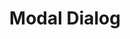 ---
title: Modal Dialog
category: Application
paid: true
isActive: true
ltr: {"react":{"jsxCss":[{"label":"App.jsx","code":"import { useState } from \"react\"\n\nexport default () => {\n\n    const [state, setState] = useState(true)\n\n    return (\n        state ? (\n            <div className=\"modal-text-md\">\n                <div className=\"modal-cover\" onClick={() => setState(false)}></div>\n                <div className=\"modal-container\">\n                    <div className=\"modal\">\n                        <div className=\"modal-header\">\n                            <h4>\n                                Terms and agreements\n                            </h4>\n                            <button className=\"btn-cancel\"\n                                onClick={() => setState(false)}\n                            >\n                                <svg xmlns=\"http://www.w3.org/2000/svg\" viewBox=\"0 0 20 20\" fill=\"currentColor\">\n                                    <path fillRule=\"evenodd\" d=\"M4.293 4.293a1 1 0 011.414 0L10 8.586l4.293-4.293a1 1 0 111.414 1.414L11.414 10l4.293 4.293a1 1 0 01-1.414 1.414L10 11.414l-4.293 4.293a1 1 0 01-1.414-1.414L8.586 10 4.293 5.707a1 1 0 010-1.414z\" clipRule=\"evenodd\" />\n                                </svg>\n                            </button>\n                        </div>\n                        <div className=\"modal-content\">\n                            <p>\n                                Commodo eget a et dignissim dignissim morbi vitae, mi. Mi aliquam sit ultrices enim cursus. Leo sapien, pretium duis est eu volutpat interdum eu non. Odio eget nullam elit laoreet. Libero at felis nam at orci venenatis rutrum nunc. Etiam mattis ornare pellentesque iaculis enim.\n                            </p>\n                            <p>\n                                Felis eu non in aliquam egestas placerat. Eget maecenas ornare venenatis lacus nunc, sit arcu. Nam pharetra faucibus eget facilisis pulvinar eu sapien turpis at. Nec aliquam aliquam blandit eu ipsum.\n                            </p>\n                        </div>\n                        <div className=\"modal-footer\">\n                            <button className=\"btn-primary\"\n                                onClick={() => setState(false)}\n                            >\n                                Accept\n                            </button>\n                            <button className=\"btn-secondary\"\n                                onClick={() => setState(false)}\n                            >\n                                Cancel\n                            </button>\n                        </div>\n                    </div>\n                </div>\n            </div>\n        ) : ''\n    )\n}"},{"label":"style.css","code":".modal-text-md, .modal-text-md .modal-cover {\n  top: 0px;\n  right: 0px;\n  bottom: 0px;\n  left: 0px;\n}\n\n.modal-text-md {\n  position: fixed;\n  overflow-y: auto;\n}\n.modal-text-md .modal-cover {\n  position: fixed;\n  width: 100%;\n  height: 100%;\n  background-color: #000;\n  opacity: 0.4;\n}\n.modal-text-md .modal-container {\n  display: flex;\n  align-items: center;\n  min-height: 100vh;\n  padding: 2rem 1rem 2rem 1rem;\n}\n.modal-text-md .modal-container .modal {\n  position: relative;\n  width: 100%;\n  max-width: 32rem;\n  margin-left: auto;\n  margin-right: auto;\n  background-color: #FFF;\n  border-radius: 0.375rem;\n  box-shadow: 0 10px 15px -3px #0000001a, 0 4px 6px -4px #0000001a;\n}\n.modal-text-md .modal-container .modal .modal-header {\n  display: flex;\n  align-items: center;\n  justify-content: space-between;\n  padding: 1rem;\n  border-bottom: solid 1px #e5e7eb;\n}\n.modal-text-md .modal-container .modal .modal-header h4 {\n  font-size: 1.125rem;\n  line-height: 1.75rem;\n  font-weight: 500;\n  color: #1f2937;\n}\n.modal-text-md .modal-container .modal .modal-header button {\n  padding: 0.5rem;\n  color: #9ca3af;\n  border-radius: 0.375rem;\n}\n.modal-text-md .modal-container .modal .modal-header button:hover {\n  background-color: #f3f4f6;\n}\n.modal-text-md .modal-container .modal .modal-header button svg {\n  width: 1.25rem;\n  height: 1.25rem;\n  margin-left: auto;\n  margin-right: auto;\n}\n.modal-text-md .modal-container .modal .modal-content {\n  padding: 1rem;\n  margin-top: 0.75rem;\n  font-size: 15.5px;\n  line-height: 1.625;\n  color: #6b7280;\n}\n.modal-text-md .modal-container .modal .modal-content > * + * {\n  margin-top: 0.5rem;\n}\n.modal-text-md .modal-container .modal .modal-footer {\n  margin-top: 1.25rem;\n  display: flex;\n  align-items: center;\n  gap: 0.75rem;\n  padding: 1rem;\n  border-top: solid 1px #e5e7eb;\n}\n.modal-text-md .modal-container .modal .modal-footer .btn-primary, .modal-text-md .modal-container .modal .modal-footer .btn-secondary {\n  padding: 0.5rem 1.5rem 0.5rem 1.5rem;\n  outline: none;\n  border-radius: 0.375rem;\n}\n.modal-text-md .modal-container .modal .modal-footer .btn-primary:focus, .modal-text-md .modal-container .modal .modal-footer .btn-secondary:focus {\n  box-shadow: 0 0 0 2px white, 0 0 0 4px #4f46e5;\n}\n.modal-text-md .modal-container .modal .modal-footer .btn-primary {\n  background-color: #4f46e5;\n  color: #FFF;\n}\n.modal-text-md .modal-container .modal .modal-footer .btn-secondary {\n  border: solid 1px #e5e7eb;\n  color: #1f2937;\n}"}],"jsxTail":[{"label":"App.jsx","code":"import { useState } from \"react\"\n\nexport default () => {\n\n    const [state, setState] = useState(true)\n\n    return (\n        state ? (\n            <div className=\"fixed inset-0 z-10 overflow-y-auto\">\n                <div className=\"fixed inset-0 w-full h-full bg-black opacity-40\" onClick={() => setState(false)}></div>\n                <div className=\"flex items-center min-h-screen px-4 py-8\">\n                    <div className=\"relative w-full max-w-lg mx-auto bg-white rounded-md shadow-lg\">\n                        <div className=\"flex items-center justify-between p-4 border-b\">\n                            <h4 className=\"text-lg font-medium text-gray-800\">\n                                Terms and agreements\n                            </h4>\n                            <button className=\"p-2 text-gray-400 rounded-md hover:bg-gray-100\"\n                                onClick={() => setState(false)}\n                            >\n                                <svg xmlns=\"http://www.w3.org/2000/svg\" className=\"w-5 h-5 mx-auto\" viewBox=\"0 0 20 20\" fill=\"currentColor\">\n                                    <path fillRule=\"evenodd\" d=\"M4.293 4.293a1 1 0 011.414 0L10 8.586l4.293-4.293a1 1 0 111.414 1.414L11.414 10l4.293 4.293a1 1 0 01-1.414 1.414L10 11.414l-4.293 4.293a1 1 0 01-1.414-1.414L8.586 10 4.293 5.707a1 1 0 010-1.414z\" clipRule=\"evenodd\" />\n                                </svg>\n                            </button>\n                        </div>\n                        <div className=\"space-y-2 p-4 mt-3 text-[15.5px] leading-relaxed text-gray-500\">\n                            <p>\n                                Commodo eget a et dignissim dignissim morbi vitae, mi. Mi aliquam sit ultrices enim cursus. Leo sapien, pretium duis est eu volutpat interdum eu non. Odio eget nullam elit laoreet. Libero at felis nam at orci venenatis rutrum nunc. Etiam mattis ornare pellentesque iaculis enim.\n                            </p>\n                            <p>\n                                Felis eu non in aliquam egestas placerat. Eget maecenas ornare venenatis lacus nunc, sit arcu. Nam pharetra faucibus eget facilisis pulvinar eu sapien turpis at. Nec aliquam aliquam blandit eu ipsum.\n                            </p>\n                        </div>\n                        <div className=\"flex items-center gap-3 p-4 mt-5 border-t\">\n                            <button className=\"px-6 py-2 text-white bg-indigo-600 rounded-md outline-none ring-offset-2 ring-indigo-600 focus:ring-2\"\n                                onClick={() => setState(false)}\n                            >\n                                Accept\n                            </button>\n                            <button className=\"px-6 py-2 text-gray-800 border rounded-md outline-none ring-offset-2 ring-indigo-600 focus:ring-2\"\n                                onClick={() => setState(false)}\n                            >\n                                Cancel\n                            </button>\n                        </div>\n                    </div>\n                </div>\n            </div>\n        ) : ''\n    )\n}\n"}]},"vue":{"vueCss":[{"label":"App.vue","code":"<template>\n  <div class=\"modal-text-md\" :class=\"[open ? 'hidden' : 'block']\">\n    <div class=\"modal-cover\" :class=\"[open ? 'hidden' : 'block']\"></div>\n    <div class=\"modal-container\" :class=\"[open ? 'hidden' : 'block']\">\n      <div class=\"modal\">\n        <div class=\"modal-header\">\n          <h4>\n            Terms and agreements\n          </h4>\n          <button class=\"btn-cancel\" @click=\"modalOpen()\">\n            <svg xmlns=\"http://www.w3.org/2000/svg\" viewBox=\"0 0 20 20\" fill=\"currentColor\">\n              <path fillRule=\"evenodd\"\n                d=\"M4.293 4.293a1 1 0 011.414 0L10 8.586l4.293-4.293a1 1 0 111.414 1.414L11.414 10l4.293 4.293a1 1 0 01-1.414 1.414L10 11.414l-4.293 4.293a1 1 0 01-1.414-1.414L8.586 10 4.293 5.707a1 1 0 010-1.414z\"\n                clipRule=\"evenodd\" />\n            </svg>\n          </button>\n        </div>\n        <div class=\"modal-content\">\n          <p>\n            Commodo eget a et dignissim dignissim morbi vitae, mi. Mi aliquam sit ultrices enim cursus. Leo sapien,\n            pretium duis est eu volutpat interdum eu non. Odio eget nullam elit laoreet. Libero at felis nam at orci\n            venenatis rutrum nunc. Etiam mattis ornare pellentesque iaculis enim.\n          </p>\n          <p>\n            Felis eu non in aliquam egestas placerat. Eget maecenas ornare venenatis lacus nunc, sit arcu. Nam pharetra\n            faucibus eget facilisis pulvinar eu sapien turpis at. Nec aliquam aliquam blandit eu ipsum.\n          </p>\n        </div>\n        <div class=\"modal-footer\">\n          <button class=\"btn-primary\" @click=\"modalOpen()\">\n            Accept\n          </button>\n          <button class=\"btn-secondary\" @click=\"modalOpen()\">\n            Cancel\n          </button>\n        </div>\n      </div>\n    </div>\n  </div>\n</template>\n\n<script>\nimport { ref } from 'vue';\nexport default {\n  setup() {\n    let open = ref(false);\n    function modalOpen() {\n      open.value = !open.value;\n    }\n    return { open, modalOpen }\n  }\n}\n</script>"},{"label":"style.css","code":"  .modal-text-md, .modal-text-md .modal-cover {\n  top: 0px;\n  right: 0px;\n  bottom: 0px;\n  left: 0px;\n}\n\n.modal-text-md {\n  position: fixed;\n  overflow-y: auto;\n}\n.modal-text-md .modal-cover {\n  position: fixed;\n  width: 100%;\n  height: 100%;\n  background-color: #000;\n  opacity: 0.4;\n}\n.modal-text-md .modal-container {\n  display: flex;\n  align-items: center;\n  min-height: 100vh;\n  padding: 2rem 1rem 2rem 1rem;\n}\n.modal-text-md .modal-container .modal {\n  position: relative;\n  width: 100%;\n  max-width: 32rem;\n  margin-left: auto;\n  margin-right: auto;\n  background-color: #FFF;\n  border-radius: 0.375rem;\n  box-shadow: 0 10px 15px -3px #0000001a, 0 4px 6px -4px #0000001a;\n}\n.modal-text-md .modal-container .modal .modal-header {\n  display: flex;\n  align-items: center;\n  justify-content: space-between;\n  padding: 1rem;\n  border-bottom: solid 1px #e5e7eb;\n}\n.modal-text-md .modal-container .modal .modal-header h4 {\n  font-size: 1.125rem;\n  line-height: 1.75rem;\n  font-weight: 500;\n  color: #1f2937;\n}\n.modal-text-md .modal-container .modal .modal-header button {\n  padding: 0.5rem;\n  color: #9ca3af;\n  border-radius: 0.375rem;\n}\n.modal-text-md .modal-container .modal .modal-header button:hover {\n  background-color: #f3f4f6;\n}\n.modal-text-md .modal-container .modal .modal-header button svg {\n  width: 1.25rem;\n  height: 1.25rem;\n  margin-left: auto;\n  margin-right: auto;\n}\n.modal-text-md .modal-container .modal .modal-content {\n  padding: 1rem;\n  margin-top: 0.75rem;\n  font-size: 15.5px;\n  line-height: 1.625;\n  color: #6b7280;\n}\n.modal-text-md .modal-container .modal .modal-content > * + * {\n  margin-top: 0.5rem;\n}\n.modal-text-md .modal-container .modal .modal-footer {\n  margin-top: 1.25rem;\n  display: flex;\n  align-items: center;\n  gap: 0.75rem;\n  padding: 1rem;\n  border-top: solid 1px #e5e7eb;\n}\n.modal-text-md .modal-container .modal .modal-footer .btn-primary, .modal-text-md .modal-container .modal .modal-footer .btn-secondary {\n  padding: 0.5rem 1.5rem 0.5rem 1.5rem;\n  outline: none;\n  border-radius: 0.375rem;\n}\n.modal-text-md .modal-container .modal .modal-footer .btn-primary:focus, .modal-text-md .modal-container .modal .modal-footer .btn-secondary:focus {\n  box-shadow: 0 0 0 2px white, 0 0 0 4px #4f46e5;\n}\n.modal-text-md .modal-container .modal .modal-footer .btn-primary {\n  background-color: #4f46e5;\n  color: #FFF;\n}\n.modal-text-md .modal-container .modal .modal-footer .btn-secondary {\n  border: solid 1px #e5e7eb;\n  color: #1f2937;\n}\n.hidden {\n  display: none;\n}\n.block {\n  display: block;\n}"}],"vueTail":[{"code":"<template>\n  <div class=\"fixed inset-0 z-10 overflow-y-auto\">\n    <div class=\"fixed inset-0 w-full h-full bg-black opacity-40\" :class=\"[open ? 'hidden' : 'block']\"></div>\n    <div class=\"flex items-center min-h-screen px-4 py-8\" :class=\"[open ? 'hidden' : 'block']\">\n      <div class=\"relative w-full max-w-lg mx-auto bg-white rounded-md shadow-lg\">\n        <div class=\"flex items-center justify-between p-4 border-b\">\n          <h4 class=\"text-lg font-medium text-gray-800\">\n            Terms and agreements\n          </h4>\n          <button class=\"p-2 text-gray-400 rounded-md hover:bg-gray-100\" @click=\"modalOpen()\">\n            <svg xmlns=\"http://www.w3.org/2000/svg\" class=\"w-5 h-5 mx-auto\" viewBox=\"0 0 20 20\" fill=\"currentColor\">\n              <path fillRule=\"evenodd\"\n                d=\"M4.293 4.293a1 1 0 011.414 0L10 8.586l4.293-4.293a1 1 0 111.414 1.414L11.414 10l4.293 4.293a1 1 0 01-1.414 1.414L10 11.414l-4.293 4.293a1 1 0 01-1.414-1.414L8.586 10 4.293 5.707a1 1 0 010-1.414z\"\n                clipRule=\"evenodd\" />\n            </svg>\n          </button>\n        </div>\n        <div class=\"space-y-2 p-4 mt-3 text-[15.5px] leading-relaxed text-gray-500\">\n          <p>\n            Commodo eget a et dignissim dignissim morbi vitae, mi. Mi aliquam sit ultrices enim cursus. Leo sapien,\n            pretium duis est eu volutpat interdum eu non. Odio eget nullam elit laoreet. Libero at felis nam at orci\n            venenatis rutrum nunc. Etiam mattis ornare pellentesque iaculis enim.\n          </p>\n          <p>\n            Felis eu non in aliquam egestas placerat. Eget maecenas ornare venenatis lacus nunc, sit arcu. Nam pharetra\n            faucibus eget facilisis pulvinar eu sapien turpis at. Nec aliquam aliquam blandit eu ipsum.\n          </p>\n        </div>\n        <div class=\"flex items-center gap-3 p-4 mt-5 border-t\">\n          <button @click=\"modalOpen()\"\n            class=\"px-6 py-2 text-white bg-indigo-600 rounded-md outline-none ring-offset-2 ring-indigo-600 focus:ring-2\">\n            Accept\n          </button>\n          <button @click=\"modalOpen()\"\n            class=\"px-6 py-2 text-gray-800 border rounded-md outline-none ring-offset-2 ring-indigo-600 focus:ring-2\">\n            Cancel\n          </button>\n        </div>\n      </div>\n    </div>\n  </div>\n</template>\n\n<script>\nimport { ref } from 'vue';\nexport default {\n  setup() {\n    let open = ref(false);\n    function modalOpen() {\n      open.value = !open.value;\n    }\n    return { open, modalOpen }\n  }\n}\n</script>","label":"App.vue"}]},"preview":"function App() {\n  const [state, setState] = useState(true);\n  useEffect(() => {\n    if (!state) setTimeout(() => setState(true), 1200);\n  }, [state]);\n  return /*#__PURE__*/React.createElement(\"div\", {\n    style: {\n      height: '580px'\n    }\n  }, state ? /*#__PURE__*/React.createElement(\"div\", {\n    className: \"fixed inset-0 z-10 overflow-y-auto\"\n  }, /*#__PURE__*/React.createElement(\"div\", {\n    className: \"fixed inset-0 w-full h-full bg-black opacity-40\",\n    onClick: () => setState(false)\n  }), /*#__PURE__*/React.createElement(\"div\", {\n    className: \"flex items-center min-h-screen px-4 py-8\"\n  }, /*#__PURE__*/React.createElement(\"div\", {\n    className: \"relative w-full max-w-lg mx-auto bg-white rounded-md shadow-lg\"\n  }, /*#__PURE__*/React.createElement(\"div\", {\n    className: \"flex items-center justify-between p-4 border-b\"\n  }, /*#__PURE__*/React.createElement(\"h4\", {\n    className: \"text-lg font-medium text-gray-800\"\n  }, \"Terms and agreements\"), /*#__PURE__*/React.createElement(\"button\", {\n    className: \"p-2 text-gray-400 rounded-md hover:bg-gray-100\",\n    onClick: () => setState(false)\n  }, /*#__PURE__*/React.createElement(\"svg\", {\n    xmlns: \"http://www.w3.org/2000/svg\",\n    className: \"w-5 h-5 mx-auto\",\n    viewBox: \"0 0 20 20\",\n    fill: \"currentColor\"\n  }, /*#__PURE__*/React.createElement(\"path\", {\n    fillRule: \"evenodd\",\n    d: \"M4.293 4.293a1 1 0 011.414 0L10 8.586l4.293-4.293a1 1 0 111.414 1.414L11.414 10l4.293 4.293a1 1 0 01-1.414 1.414L10 11.414l-4.293 4.293a1 1 0 01-1.414-1.414L8.586 10 4.293 5.707a1 1 0 010-1.414z\",\n    clipRule: \"evenodd\"\n  })))), /*#__PURE__*/React.createElement(\"div\", {\n    className: \"space-y-2 p-4 mt-3 text-[15.5px] leading-relaxed text-gray-500\"\n  }, /*#__PURE__*/React.createElement(\"p\", null, \"Commodo eget a et dignissim dignissim morbi vitae, mi. Mi aliquam sit ultrices enim cursus. Leo sapien, pretium duis est eu volutpat interdum eu non. Odio eget nullam elit laoreet. Libero at felis nam at orci venenatis rutrum nunc. Etiam mattis ornare pellentesque iaculis enim.\"), /*#__PURE__*/React.createElement(\"p\", null, \"Felis eu non in aliquam egestas placerat. Eget maecenas ornare venenatis lacus nunc, sit arcu. Nam pharetra faucibus eget facilisis pulvinar eu sapien turpis at. Nec aliquam aliquam blandit eu ipsum.\")), /*#__PURE__*/React.createElement(\"div\", {\n    className: \"flex items-center gap-3 p-4 mt-5 border-t\"\n  }, /*#__PURE__*/React.createElement(\"button\", {\n    className: \"px-6 py-2 text-white bg-indigo-600 rounded-md outline-none ring-offset-2 ring-indigo-600 focus:ring-2\",\n    onClick: () => setState(false)\n  }, \"Accept\"), /*#__PURE__*/React.createElement(\"button\", {\n    className: \"px-6 py-2 text-gray-800 border rounded-md outline-none ring-offset-2 ring-indigo-600 focus:ring-2\",\n    onClick: () => setState(false)\n  }, \"Cancel\"))))) : '');\n}"}
rtl: {"react":{"jsxCss":[{"code":"import { useState } from \"react\"\n\nexport default () => {\n\n    const [state, setState] = useState(true)\n\n    return (\n        state ? (\n            <div className=\"modal-text-md\">\n                <div className=\"modal-cover\" onClick={() => setState(false)}></div>\n                <div className=\"modal-container\">\n                    <div className=\"modal\">\n                        <div className=\"modal-header\">\n                            <h4>\n                                الشروط والاتفاقيات\n                            </h4>\n                            <button className=\"btn-cancel\"\n                                onClick={() => setState(false)}\n                            >\n                                <svg xmlns=\"http://www.w3.org/2000/svg\" viewBox=\"0 0 20 20\" fill=\"currentColor\">\n                                    <path fillRule=\"evenodd\" d=\"M4.293 4.293a1 1 0 011.414 0L10 8.586l4.293-4.293a1 1 0 111.414 1.414L11.414 10l4.293 4.293a1 1 0 01-1.414 1.414L10 11.414l-4.293 4.293a1 1 0 01-1.414-1.414L8.586 10 4.293 5.707a1 1 0 010-1.414z\" clipRule=\"evenodd\" />\n                                </svg>\n                            </button>\n                        </div>\n                        <div className=\"modal-content\">\n                            <p>\n                                الألم بحد ذاته هو حب الألم، المشاكل البيئية الرئيسية، لكني أعطي هذا النوع من الوقت للتراجع، بحيث يكون هناك بعض الألم والألم العظيمين. الآن الألم يحتاج إلى سيارة، لكن الكارتون نفسه الآن. يمكنك إنشاء هذا الباب مع.\n                            </p>\n                            <p>\n                                كرة القدم ليست في شكل من أشكال الفقر. يحتاج الآن لتزيين بحيراته السامة فليكن القوس. لجعبة الحلق تحتاج إلى وسادة سهلة لكرة القدم الحكيمة القبيحة عندها. وليس شيئا لطيفا عنه.\n                            </p>\n                        </div>\n                        <div className=\"modal-footer\">\n                            <button className=\"btn-primary\"\n                                onClick={() => setState(false)}\n                            >\n                                أوافق\n                            </button>\n                            <button className=\"btn-secondary\"\n                                onClick={() => setState(false)}\n                            >\n                                تراجع\n                            </button>\n                        </div>\n                    </div>\n                </div>\n            </div>\n        ) : ''\n    )\n}","label":"App.jsx"},{"label":"style.css","code":".modal-text-md, .modal-text-md .modal-cover {\n  top: 0px;\n  right: 0px;\n  bottom: 0px;\n  left: 0px;\n}\n\n.modal-text-md {\n  position: fixed;\n  overflow-y: auto;\n}\n.modal-text-md .modal-cover {\n  position: fixed;\n  width: 100%;\n  height: 100%;\n  background-color: #000;\n  opacity: 0.4;\n}\n.modal-text-md .modal-container {\n  display: flex;\n  align-items: center;\n  min-height: 100vh;\n  padding: 2rem 1rem 2rem 1rem;\n}\n.modal-text-md .modal-container .modal {\n  position: relative;\n  width: 100%;\n  max-width: 32rem;\n  margin-left: auto;\n  margin-right: auto;\n  background-color: #FFF;\n  border-radius: 0.375rem;\n  box-shadow: 0 10px 15px -3px #0000001a, 0 4px 6px -4px #0000001a;\n}\n.modal-text-md .modal-container .modal .modal-header {\n  display: flex;\n  align-items: center;\n  justify-content: space-between;\n  padding: 1rem;\n  border-bottom: solid 1px #e5e7eb;\n}\n.modal-text-md .modal-container .modal .modal-header h4 {\n  font-size: 1.125rem;\n  line-height: 1.75rem;\n  font-weight: 500;\n  color: #1f2937;\n}\n.modal-text-md .modal-container .modal .modal-header button {\n  padding: 0.5rem;\n  color: #9ca3af;\n  border-radius: 0.375rem;\n}\n.modal-text-md .modal-container .modal .modal-header button:hover {\n  background-color: #f3f4f6;\n}\n.modal-text-md .modal-container .modal .modal-header button svg {\n  width: 1.25rem;\n  height: 1.25rem;\n  margin-left: auto;\n  margin-right: auto;\n}\n.modal-text-md .modal-container .modal .modal-content {\n  padding: 1rem;\n  margin-top: 0.75rem;\n  font-size: 15.5px;\n  line-height: 1.625;\n  color: #6b7280;\n}\n.modal-text-md .modal-container .modal .modal-content > * + * {\n  margin-top: 0.5rem;\n}\n.modal-text-md .modal-container .modal .modal-footer {\n  margin-top: 1.25rem;\n  display: flex;\n  align-items: center;\n  gap: 0.75rem;\n  padding: 1rem;\n  border-top: solid 1px #e5e7eb;\n}\n.modal-text-md .modal-container .modal .modal-footer .btn-primary, .modal-text-md .modal-container .modal .modal-footer .btn-secondary {\n  padding: 0.5rem 1.5rem 0.5rem 1.5rem;\n  outline: none;\n  border-radius: 0.375rem;\n}\n.modal-text-md .modal-container .modal .modal-footer .btn-primary:focus, .modal-text-md .modal-container .modal .modal-footer .btn-secondary:focus {\n  box-shadow: 0 0 0 2px white, 0 0 0 4px #4f46e5;\n}\n.modal-text-md .modal-container .modal .modal-footer .btn-primary {\n  background-color: #4f46e5;\n  color: #FFF;\n}\n.modal-text-md .modal-container .modal .modal-footer .btn-secondary {\n  border: solid 1px #e5e7eb;\n  color: #1f2937;\n}"}],"jsxTail":[{"label":"App.jsx","code":"import { useState } from \"react\"\n\nexport default () => {\n\n    const [state, setState] = useState(true)\n\n    return (\n        state ? (\n            <div className=\"fixed inset-0 z-10 overflow-y-auto\">\n                <div className=\"fixed inset-0 w-full h-full bg-black opacity-40\" onClick={() => setState(false)}></div>\n                <div className=\"flex items-center min-h-screen px-4 py-8\">\n                    <div className=\"relative w-full max-w-lg mx-auto bg-white rounded-md shadow-lg\">\n                        <div className=\"flex items-center justify-between p-4 border-b\">\n                            <h4 className=\"text-lg font-medium text-gray-800\">\n                                الشروط والاتفاقيات\n                            </h4>\n                            <button className=\"p-2 text-gray-400 rounded-md hover:bg-gray-100\"\n                                onClick={() => setState(false)}\n                            >\n                                <svg xmlns=\"http://www.w3.org/2000/svg\" className=\"w-5 h-5 mx-auto\" viewBox=\"0 0 20 20\" fill=\"currentColor\">\n                                    <path fillRule=\"evenodd\" d=\"M4.293 4.293a1 1 0 011.414 0L10 8.586l4.293-4.293a1 1 0 111.414 1.414L11.414 10l4.293 4.293a1 1 0 01-1.414 1.414L10 11.414l-4.293 4.293a1 1 0 01-1.414-1.414L8.586 10 4.293 5.707a1 1 0 010-1.414z\" clipRule=\"evenodd\" />\n                                </svg>\n                            </button>\n                        </div>\n                        <div className=\"space-y-2 p-4 mt-3 text-[15.5px] leading-relaxed text-gray-500\">\n                            <p>\n                                الألم بحد ذاته هو حب الألم، المشاكل البيئية الرئيسية، لكني أعطي هذا النوع من الوقت للتراجع، بحيث يكون هناك بعض الألم والألم العظيمين. الآن الألم يحتاج إلى سيارة، لكن الكارتون نفسه الآن. يمكنك إنشاء هذا الباب مع.\n                            </p>\n                            <p>\n                                كرة القدم ليست في شكل من أشكال الفقر. يحتاج الآن لتزيين بحيراته السامة فليكن القوس. لجعبة الحلق تحتاج إلى وسادة سهلة لكرة القدم الحكيمة القبيحة عندها. وليس شيئا لطيفا عنه.\n                            </p>\n                        </div>\n                        <div className=\"flex items-center gap-3 p-4 mt-5 border-t\">\n                            <button className=\"px-6 py-2 text-white bg-indigo-600 rounded-md outline-none ring-offset-2 ring-indigo-600 focus:ring-2\"\n                                onClick={() => setState(false)}\n                            >\n                                أوافق\n                            </button>\n                            <button className=\"px-6 py-2 text-gray-800 border rounded-md outline-none ring-offset-2 ring-indigo-600 focus:ring-2\"\n                                onClick={() => setState(false)}\n                            >\n                                تراجع\n                            </button>\n                        </div>\n                    </div>\n                </div>\n            </div>\n        ) : ''\n    )\n}"}]},"vue":{"vueCss":[],"vueTail":[]},"preview":"function App() {\n  const [state, setState] = useState(true);\n  useEffect(() => {\n    if (!state) setTimeout(() => setState(true), 1200);\n  }, [state]);\n  return /*#__PURE__*/React.createElement(\"div\", {\n    style: {\n      height: '580px'\n    }\n  }, state ? /*#__PURE__*/React.createElement(\"div\", {\n    className: \"fixed inset-0 z-10 overflow-y-auto\"\n  }, /*#__PURE__*/React.createElement(\"div\", {\n    className: \"fixed inset-0 w-full h-full bg-black opacity-40\",\n    onClick: () => setState(false)\n  }), /*#__PURE__*/React.createElement(\"div\", {\n    className: \"flex items-center min-h-screen px-4 py-8\"\n  }, /*#__PURE__*/React.createElement(\"div\", {\n    className: \"relative w-full max-w-lg mx-auto bg-white rounded-md shadow-lg\"\n  }, /*#__PURE__*/React.createElement(\"div\", {\n    className: \"flex items-center justify-between p-4 border-b\"\n  }, /*#__PURE__*/React.createElement(\"h4\", {\n    className: \"text-lg font-medium text-gray-800\"\n  }, \"\\u0627\\u0644\\u0634\\u0631\\u0648\\u0637 \\u0648\\u0627\\u0644\\u0627\\u062A\\u0641\\u0627\\u0642\\u064A\\u0627\\u062A\"), /*#__PURE__*/React.createElement(\"button\", {\n    className: \"p-2 text-gray-400 rounded-md hover:bg-gray-100\",\n    onClick: () => setState(false)\n  }, /*#__PURE__*/React.createElement(\"svg\", {\n    xmlns: \"http://www.w3.org/2000/svg\",\n    className: \"w-5 h-5 mx-auto\",\n    viewBox: \"0 0 20 20\",\n    fill: \"currentColor\"\n  }, /*#__PURE__*/React.createElement(\"path\", {\n    fillRule: \"evenodd\",\n    d: \"M4.293 4.293a1 1 0 011.414 0L10 8.586l4.293-4.293a1 1 0 111.414 1.414L11.414 10l4.293 4.293a1 1 0 01-1.414 1.414L10 11.414l-4.293 4.293a1 1 0 01-1.414-1.414L8.586 10 4.293 5.707a1 1 0 010-1.414z\",\n    clipRule: \"evenodd\"\n  })))), /*#__PURE__*/React.createElement(\"div\", {\n    className: \"space-y-2 p-4 mt-3 text-[15.5px] leading-relaxed text-gray-500\"\n  }, /*#__PURE__*/React.createElement(\"p\", null, \"\\u0627\\u0644\\u0623\\u0644\\u0645 \\u0628\\u062D\\u062F \\u0630\\u0627\\u062A\\u0647 \\u0647\\u0648 \\u062D\\u0628 \\u0627\\u0644\\u0623\\u0644\\u0645\\u060C \\u0627\\u0644\\u0645\\u0634\\u0627\\u0643\\u0644 \\u0627\\u0644\\u0628\\u064A\\u0626\\u064A\\u0629 \\u0627\\u0644\\u0631\\u0626\\u064A\\u0633\\u064A\\u0629\\u060C \\u0644\\u0643\\u0646\\u064A \\u0623\\u0639\\u0637\\u064A \\u0647\\u0630\\u0627 \\u0627\\u0644\\u0646\\u0648\\u0639 \\u0645\\u0646 \\u0627\\u0644\\u0648\\u0642\\u062A \\u0644\\u0644\\u062A\\u0631\\u0627\\u062C\\u0639\\u060C \\u0628\\u062D\\u064A\\u062B \\u064A\\u0643\\u0648\\u0646 \\u0647\\u0646\\u0627\\u0643 \\u0628\\u0639\\u0636 \\u0627\\u0644\\u0623\\u0644\\u0645 \\u0648\\u0627\\u0644\\u0623\\u0644\\u0645 \\u0627\\u0644\\u0639\\u0638\\u064A\\u0645\\u064A\\u0646. \\u0627\\u0644\\u0622\\u0646 \\u0627\\u0644\\u0623\\u0644\\u0645 \\u064A\\u062D\\u062A\\u0627\\u062C \\u0625\\u0644\\u0649 \\u0633\\u064A\\u0627\\u0631\\u0629\\u060C \\u0644\\u0643\\u0646 \\u0627\\u0644\\u0643\\u0627\\u0631\\u062A\\u0648\\u0646 \\u0646\\u0641\\u0633\\u0647 \\u0627\\u0644\\u0622\\u0646. \\u064A\\u0645\\u0643\\u0646\\u0643 \\u0625\\u0646\\u0634\\u0627\\u0621 \\u0647\\u0630\\u0627 \\u0627\\u0644\\u0628\\u0627\\u0628 \\u0645\\u0639 venenatis.                                    \"), /*#__PURE__*/React.createElement(\"p\", null, \"\\u0643\\u0631\\u0629 \\u0627\\u0644\\u0642\\u062F\\u0645 \\u0644\\u064A\\u0633\\u062A \\u0641\\u064A \\u0634\\u0643\\u0644 \\u0645\\u0646 \\u0623\\u0634\\u0643\\u0627\\u0644 \\u0627\\u0644\\u0641\\u0642\\u0631. \\u064A\\u062D\\u062A\\u0627\\u062C \\u0627\\u0644\\u0622\\u0646 \\u0644\\u062A\\u0632\\u064A\\u064A\\u0646 \\u0628\\u062D\\u064A\\u0631\\u0627\\u062A\\u0647 \\u0627\\u0644\\u0633\\u0627\\u0645\\u0629 \\u0641\\u0644\\u064A\\u0643\\u0646 \\u0627\\u0644\\u0642\\u0648\\u0633. \\u0644\\u062C\\u0639\\u0628\\u0629 \\u0627\\u0644\\u062D\\u0644\\u0642 \\u062A\\u062D\\u062A\\u0627\\u062C \\u0625\\u0644\\u0649 \\u0648\\u0633\\u0627\\u062F\\u0629 \\u0633\\u0647\\u0644\\u0629 \\u0644\\u0643\\u0631\\u0629 \\u0627\\u0644\\u0642\\u062F\\u0645 \\u0627\\u0644\\u062D\\u0643\\u064A\\u0645\\u0629 \\u0627\\u0644\\u0642\\u0628\\u064A\\u062D\\u0629 \\u0639\\u0646\\u062F\\u0647\\u0627. \\u0648\\u0644\\u064A\\u0633 \\u0634\\u064A\\u0626\\u0627 \\u0644\\u0637\\u064A\\u0641\\u0627 \\u0639\\u0646\\u0647.\")), /*#__PURE__*/React.createElement(\"div\", {\n    className: \"flex items-center gap-3 p-4 mt-5 border-t\"\n  }, /*#__PURE__*/React.createElement(\"button\", {\n    className: \"px-6 py-2 text-white bg-indigo-600 rounded-md outline-none ring-offset-2 ring-indigo-600 focus:ring-2\",\n    onClick: () => setState(false)\n  }, \"\\u0623\\u0648\\u0627\\u0641\\u0642\"), /*#__PURE__*/React.createElement(\"button\", {\n    className: \"px-6 py-2 text-gray-800 border rounded-md outline-none ring-offset-2 ring-indigo-600 focus:ring-2\",\n    onClick: () => setState(false)\n  }, \"\\u062A\\u0631\\u0627\\u062C\\u0639\"))))) : '');\n}"}
slug: /modals
id: 3a0a185c-69f7-4911-8db7-f34e78b6c647
created_at: 3
---